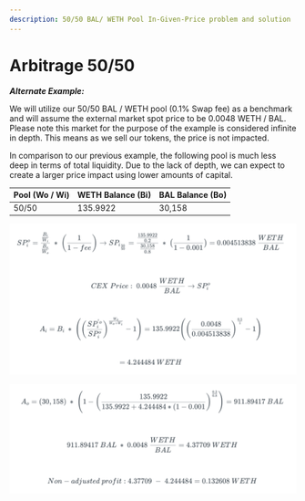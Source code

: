 ```yaml
---
description: 50/50 BAL/ WETH Pool In-Given-Price problem and solution
---
```


# Arbitrage 50/50

_**Alternate Example:**_

We will utilize our 50/50 BAL / WETH pool (0.1% Swap fee) as a benchmark and will assume the external market spot price to be 0.0048 WETH / BAL. Please note this market for the purpose of the example is considered infinite in depth. This means as we sell our tokens, the price is not impacted.

In comparison to our previous example, the following pool is much less deep in terms of total liquidity. Due to the lack of depth, we can expect to create a larger price impact using lower amounts of capital.

| Pool (Wo / Wi) | WETH Balance (Bi) | BAL Balance (Bo) |
| -------------- | ----------------- | ---------------- |
| 50/50          | 135.9922          | 30,158           |

![](<../../../../.gitbook/assets/Screen Shot 2022-04-01 at 8.08.45 PM.png>)

![](<../../../../.gitbook/assets/Screen Shot 2022-04-01 at 8.09.21 PM.png>)

